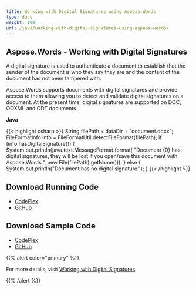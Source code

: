 ```yaml
---
title: Working with Digital Signatures using Aspose.Words
type: docs
weight: 100
url: /java/working-with-digital-signatures-using-aspose-words/
---
```


## **Aspose.Words - Working with Digital Signatures**

A digital signature is used to authenticate a document to establish that the sender of the document is who they say they are and the content of the document has not been tampered with.

Aspose.Words supports documents with digital signatures and provide access to them allowing you to detect and validate digital signatures on a document. At the present time, digital signatures are supported on DOC, OOXML and ODT documents.

**Java**

{{< highlight csharp >}}
String filePath = dataDir + "document.docx";
FileFormatInfo info = FileFormatUtil.detectFileFormat(filePath);
if (info.hasDigitalSignature())
{
    System.out.println(java.text.MessageFormat.format(
            "Document {0} has digital signatures, they will be lost if you open/save this document with Aspose.Words.",
            new File(filePath).getName()));
}
else
{
	System.out.println("Document has no digital signature.");
}
{{< /highlight >}}

## **Download Running Code**

- [CodePlex](https://asposewordsjavaapachepoi.codeplex.com/releases/view/618321)
- [GitHub](https://github.com/aspose-words/Aspose.Words-for-Java/releases/tag/Aspose.Words_Java_for_Apache_POI_WP-v1.0.0)

## **Download Sample Code**

- [CodePlex](https://asposewordsjavaapachepoi.codeplex.com/SourceControl/latest#src/main/java/com/aspose/words/examples/asposefeatures/workingwithdocument/workingwithdigitalsignature/AsposeDigitalSignatures.java)
- [GitHub](https://github.com/aspose-words/Aspose.Words-for-Java/blob/master/Plugins/Aspose_Words_for_Apache_POI/src/main/java/com/aspose/words/examples/asposefeatures/workingwithdocument/workingwithdigitalsignature/AsposeDigitalSignatures.java)

{{% alert color="primary" %}} 

For more details, visit [Working with Digital Signatures](/words/java/working-with-digital-signatures/).

{{% /alert %}}
